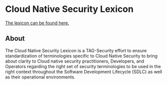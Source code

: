 # Cloud Native Security Lexicon

[The lexicon can be found here.](cloud-native-security-lexicon)

## About

The Cloud Native Security Lexicon is a TAG-Security effort to ensure
standardization of terminologies specific to Cloud Native Security to bring
about clarity to Cloud native security practitioners, Developers, and Operators
regarding the right set of security terminologies to be used in the right
context throughout the Software Development Lifecycle <!-- cspell:disable -->
(SDLC) as well as their
operational environments.
